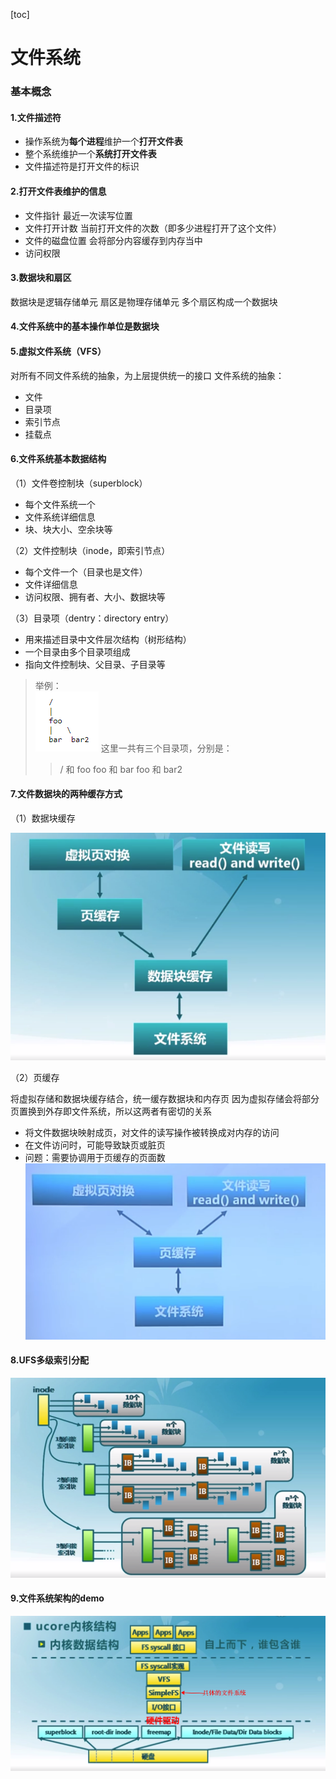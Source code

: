 [toc]
# 文件系统
### 基本概念
#### 1.文件描述符
* 操作系统为**每个进程**维护一个**打开文件表**
* 整个系统维护一个**系统打开文件表**
* 文件描述符是打开文件的标识
#### 2.打开文件表维护的信息
* 文件指针
最近一次读写位置
* 文件打开计数
当前打开文件的次数（即多少进程打开了这个文件）
* 文件的磁盘位置
会将部分内容缓存到内存当中
* 访问权限
#### 3.数据块和扇区
数据块是逻辑存储单元
扇区是物理存储单元
多个扇区构成一个数据块
#### 4.文件系统中的基本操作单位是数据块
#### 5.虚拟文件系统（VFS）
对所有不同文件系统的抽象，为上层提供统一的接口
文件系统的抽象：
* 文件
* 目录项
* 索引节点
* 挂载点
#### 6.文件系统基本数据结构
（1）文件卷控制块（superblock）
* 每个文件系统一个
* 文件系统详细信息
* 块、块大小、空余块等

（2）文件控制块（inode，即索引节点）
* 每个文件一个（目录也是文件）
* 文件详细信息
* 访问权限、拥有者、大小、数据块等

（3）目录项（dentry：directory entry）
* 用来描述目录中文件层次结构（树形结构）
* 一个目录由多个目录项组成
* 指向文件控制块、父目录、子目录等
>举例：  
![](./imgs/filesystem_05.png)
这里一共有三个目录项，分别是：
>>/ 和 foo
foo 和 bar
foo 和 bar2  

#### 7.文件数据块的两种缓存方式
（1）数据块缓存

![](./imgs/filesystem_01.png)

（2）页缓存

将虚拟存储和数据块缓存结合，统一缓存数据块和内存页
因为虚拟存储会将部分页置换到外存即文件系统，所以这两者有密切的关系
* 将文件数据块映射成页，对文件的读写操作被转换成对内存的访问
* 在文件访问时，可能导致缺页或脏页
* 问题：需要协调用于页缓存的页面数
![](./imgs/filesystem_02.png)
#### 8.UFS多级索引分配
![](./imgs/filesystem_03.png)

#### 9.文件系统架构的demo
![](./imgs/filesystem_04.png)
